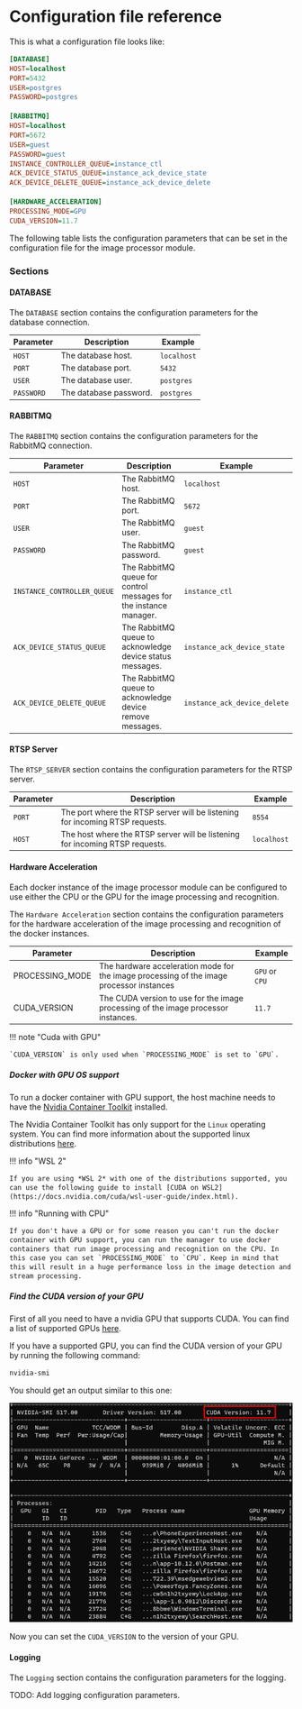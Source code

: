 # Configuration file reference

This is what a configuration file looks like:

```ini
[DATABASE]
HOST=localhost
PORT=5432
USER=postgres
PASSWORD=postgres

[RABBITMQ]
HOST=localhost
PORT=5672
USER=guest
PASSWORD=guest
INSTANCE_CONTROLLER_QUEUE=instance_ctl
ACK_DEVICE_STATUS_QUEUE=instance_ack_device_state
ACK_DEVICE_DELETE_QUEUE=instance_ack_device_delete

[HARDWARE_ACCELERATION]
PROCESSING_MODE=GPU
CUDA_VERSION=11.7
```

The following table lists the configuration parameters that can be set in the configuration file for the image processor module.

### Sections

#### DATABASE

The `DATABASE` section contains the configuration parameters for the database connection.

| Parameter  | Description            | Example     |
| ---------- | ---------------------- | ----------- |
| `HOST`     | The database host.     | `localhost` |
| `PORT`     | The database port.     | `5432`      |
| `USER`     | The database user.     | `postgres`  |
| `PASSWORD` | The database password. | `postgres`  |

#### RABBITMQ

The `RABBITMQ` section contains the configuration parameters for the RabbitMQ connection.

| Parameter                   | Description                                                       | Example                      |
| --------------------------- | ----------------------------------------------------------------- | ---------------------------- |
| `HOST`                      | The RabbitMQ host.                                                | `localhost`                  |
| `PORT`                      | The RabbitMQ port.                                                | `5672`                       |
| `USER`                      | The RabbitMQ user.                                                | `guest`                      |
| `PASSWORD`                  | The RabbitMQ password.                                            | `guest`                      |
| `INSTANCE_CONTROLLER_QUEUE` | The RabbitMQ queue for control messages for the instance manager. | `instance_ctl`               |
| `ACK_DEVICE_STATUS_QUEUE`   | The RabbitMQ queue to acknowledge device status messages.         | `instance_ack_device_state`  |
| `ACK_DEVICE_DELETE_QUEUE`   | The RabbitMQ queue to acknowledge device remove messages.         | `instance_ack_device_delete` |

#### RTSP Server

The `RTSP_SERVER` section contains the configuration parameters for the RTSP server.

| Parameter | Description                                                                  | Example     |
| --------- | ---------------------------------------------------------------------------- | ----------- |
| `PORT`    | The port where the RTSP server will be listening for incoming RTSP requests. | `8554`      |
| `HOST`    | The host where the RTSP server will be listening for incoming RTSP requests. | `localhost` |

#### Hardware Acceleration

Each docker instance of the image processor module can be configured to use either the CPU or the GPU for the image processing and recognition.

The `Hardware Acceleration` section contains the configuration parameters for the hardware acceleration of the image processing and recognition of the docker instances.

| Parameter       | Description                                                                              | Example        |
| --------------- | ---------------------------------------------------------------------------------------- | -------------- |
| PROCESSING_MODE | The hardware acceleration mode for the image processing of the image processor instances | `GPU` or `CPU` |
| CUDA_VERSION    | The CUDA version to use for the image processing of the image processor instances.       | `11.7`         |

!!! note "Cuda with GPU"

    `CUDA_VERSION` is only used when `PROCESSING_MODE` is set to `GPU`.

##### Docker with GPU OS support

To run a docker container with GPU support, the host machine needs to have the [Nvidia Container Toolkit](https://docs.nvidia.com/datacenter/cloud-native/container-toolkit/install-guide.html#docker) installed.

The Nvidia Container Toolkit has only support for the `Linux` operating system. You can find more information about the supported linux distributions [here](https://docs.nvidia.com/datacenter/cloud-native/container-toolkit/install-guide.html#supported-os).

!!! info "WSL 2"

    If you are using *WSL 2* with one of the distributions supported, you can use the following guide to install [CUDA on WSL2](https://docs.nvidia.com/cuda/wsl-user-guide/index.html).

!!! info "Running with CPU"

    If you don't have a GPU or for some reason you can't run the docker container with GPU support, you can run the manager to use docker containers that run image processing and recognition on the CPU. In this case you can set `PROCESSING_MODE` to `CPU`. Keep in mind that this will result in a huge performance loss in the image detection and stream processing.

##### Find the CUDA version of your GPU

First of all you need to have a nvidia GPU that supports CUDA. You can find a list of supported GPUs [here](https://developer.nvidia.com/cuda-gpus).

If you have a supported GPU, you can find the CUDA version of your GPU by running the following command:

```bash
nvidia-smi
```

You should get an output similar to this one:

[![nvidia-smi](../assets/img/nvidia_smi_output.png)](../assets/img/nvidia_smi_output.png)

Now you can set the `CUDA_VERSION` to the version of your GPU.

#### Logging

The `Logging` section contains the configuration parameters for the logging.

TODO: Add logging configuration parameters.
